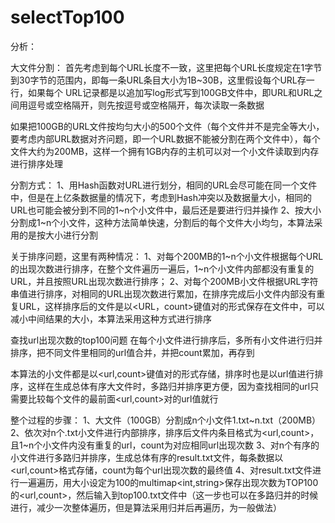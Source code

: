 # selectTop100
分析：

大文件分割：
首先考虑到每个URL长度不一致，这里把每个URL长度规定在1字节到30字节的范围内，即每一条URL条目大小为1B~30B，这里假设每个URL存一行，如果每个	URL记录都是以追加写log形式写到100GB文件中，即URL和URL之间用逗号或空格隔开，则先按逗号或空格隔开，每次读取一条数据

如果把100GB的URL文件按均匀大小的500个文件（每个文件并不是完全等大小，要考虑内部URL数据对齐问题，即一个URL数据不能被分割在两个文件中），每个文件大约为200MB，这样一个拥有1GB内存的主机可以对一个小文件读取到内存进行排序处理

分割方式：
1、用Hash函数对URL进行划分，相同的URL会尽可能在同一个文件中，但是在上亿条数据量的情况下，考虑到Hash冲突以及数据量大小，相同的URL也可能会被分到不同的1~n个小文件中，最后还是要进行归并操作
2、按大小分割成1~n个小文件，这种方法简单快速，分割后的每个文件大小均匀，本算法采用的是按大小进行分割

关于排序问题，这里有两种情况：
1、对每个200MB的1~n个小文件根据每个URL的出现次数进行排序，在整个文件遍历一遍后，1~n个小文件内部都没有重复的URL，并且按照URL出现次数进行排序；
2、对每个200MB小文件根据URL字符串值进行排序，对相同的URL出现次数进行累加，在排序完成后小文件内部没有重复URL，这样排序后的文件是以<URL，count>键值对的形式保存在文件中，可以减小中间结果的大小，本算法采用这种方式进行排序

查找url出现次数的top100问题
在每个小文件进行排序后，多所有小文件进行归并排序，把不同文件里相同的url值合并，并把count累加，再存到

本算法的小文件都是以<url,count>键值对的形式存储，排序时也是以url值进行排序，这样在生成总体有序大文件时，多路归并排序更方便，因为查找相同的url只需要比较每个文件的最前面<url,count>对的url值就行

整个过程的步骤：
1、大文件（100GB）分割成n个小文件1.txt~n.txt（200MB）
2、依次对n个.txt小文件进行内部排序，排序后文件内条目格式为<url,count>，且1~n个小文件内没有重复的url，count为对应相同url出现次数
3、对n个有序的小文件进行多路归并排序，生成总体有序的result.txt文件，每条数据以<url,count>格式存储，count为每个url出现次数的最终值
4、对result.txt文件进行一遍遍历，用大小设定为100的multimap<int,string>保存出现次数为TOP100的<url,count>，然后输入到top100.txt文件中（这一步也可以在多路归并的时候进行，减少一次整体遍历，但是算法采用归并后再遍历，为一般做法）

